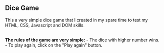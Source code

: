 <h2> Dice Game </h2>

<p>This a very simple dice game that I created in my spare time to test my HTML, CSS, Javascript and DOM skills.</p>
<br>
<strong>The rules of the game are very simple:</strong>
- The dice with higher number wins. 
- To play again, click on the "Play again" button. 
